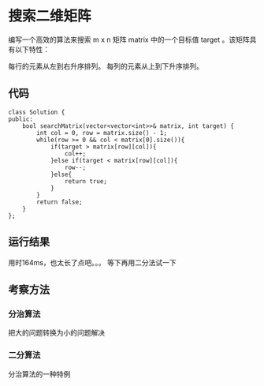 # 搜索二维矩阵

编写一个高效的算法来搜索 m x n 矩阵 matrix 中的一个目标值 target 。该矩阵具有以下特性：

每行的元素从左到右升序排列。
每列的元素从上到下升序排列。

## 代码
```
class Solution {
public:
    bool searchMatrix(vector<vector<int>>& matrix, int target) {
        int col = 0, row = matrix.size() - 1;
        while(row >= 0 && col < matrix[0].size()){
            if(target > matrix[row][col]){
                col++;
            }else if(target < matrix[row][col]){
                row--;
            }else{
                return true;
            }
        }
        return false;
    }
};
```
## 运行结果
用时164ms，也太长了点吧。。。
等下再用二分法试一下

## 考察方法
### 分治算法
把大的问题转换为小的问题解决
### 二分算法
分治算法的一种特例
